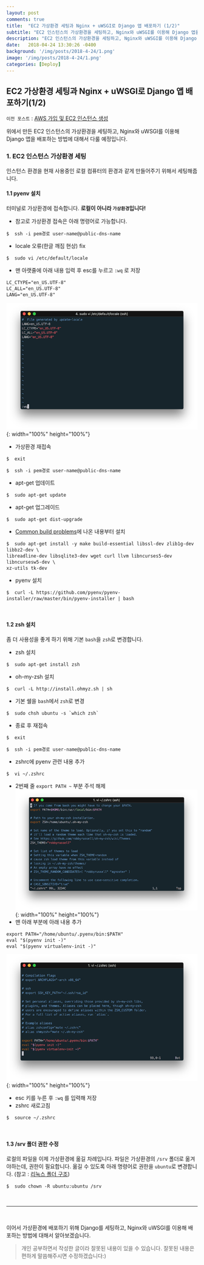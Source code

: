```yaml
---
layout: post
comments: true
title:  "EC2 가상환경 세팅과 Nginx + uWSGI로 Django 앱 배포하기 (1/2)"
subtitle: "EC2 인스턴스의 가상환경을 세팅하고, Nginx와 uWSGI를 이용해 Django 앱을 배포하는 방법에 대해서 다룹니다."
description: "EC2 인스턴스의 가상환경을 세팅하고, Nginx와 uWSGI를 이용해 Django 앱을 배포하는 방법에 대해서 다룹니다."
date:   2018-04-24 13:30:26 -0400
background: '/img/posts/2018-4-24/1.png'
image: '/img/posts/2018-4-24/1.png'
categories: [Deploy]
---
```



## EC2 가상환경 세팅과 Nginx + uWSGI로 Django 앱 배포하기(1/2)
`이전 포스트` : [AWS 가입 및 EC2 인스턴스 생성](https://rainsound-k.github.io/deploy/2018/04/24/aws-signup-and-create-ec2.html)

위에서 만든 EC2 인스턴스의 가상환경을 세팅하고, Nginx와 uWSGI를 이용해 Django 앱을 배포하는 방법에 대해서 다룰 예정입니다.

### 1. EC2 인스턴스 가상환경 세팅
인스턴스 환경을 현재 사용중인 로컬 컴퓨터의 환경과 같게 만들어주기 위해서 세팅해줍니다.

#### 1.1 pyenv 설치
터미널로 가상환경에 접속합니다.   **로컬이 아니라 `가상환경`입니다!**

* 참고로 가상환경 접속은 아래 명령어로 가능합니다.
```shell
$  ssh -i pem경로 user-name@public-dns-name
```
* locale 오류(한글 깨짐 현상) fix
```shell
$  sudo vi /etc/default/locale
```
  * 맨 아랫줄에 아래 내용 입력 후 esc를 누르고 `:wq` 로 저장
  ```shell
  LC_CTYPE="en_US.UTF-8"
  LC_ALL="en_US.UTF-8"
  LANG="en_US.UTF-8"
  ```
  ![그림2](/img/posts/2018-4-24/2.png){: width="100%" height="100%"}
* 가상환경 재접속
```shell
$  exit
```
```shell
$  ssh -i pem경로 user-name@public-dns-name
```
* apt-get 업데이트
```shell
$  sudo apt-get update
```
* apt-get 업그레이드
```shell
$  sudo apt-get dist-upgrade
```
* [Common build problems](https://github.com/pyenv/pyenv/wiki/Common-build-problems)에 나온 내용부터 설치
```shell
$  sudo apt-get install -y make build-essential libssl-dev zlib1g-dev libbz2-dev \
libreadline-dev libsqlite3-dev wget curl llvm libncurses5-dev libncursesw5-dev \
xz-utils tk-dev
```
* pyenv 설치
```shell
$  curl -L https://github.com/pyenv/pyenv-installer/raw/master/bin/pyenv-installer | bash
```
<br>

#### 1.2 zsh 설치
좀 더 사용성을 좋게 하기 위해 기본 `bash`을 `zsh`로 변경합니다.

* zsh 설치
```shell
$  sudo apt-get install zsh
```
* oh-my-zsh 설치
```shell
$  curl -L http://install.ohmyz.sh | sh
```
* 기본 쉘을 `bash`에서 `zsh`로 변경
```shell
$  sudo chsh ubuntu -s `which zsh`
```
* 종료 후 재접속
```shell
$  exit
```
```shell
$  ssh -i pem경로 user-name@public-dns-name
```
* zshrc에 pyenv 관련 내용 추가
```shell
$  vi ~/.zshrc
```
  * 2번째 줄 `export PATH ~` 부분 주석 해제
  ![그림3](/img/posts/2018-4-24/3.png){: width="100%" height="100%"}
  * 맨 아래 부분에 아래 내용 추가
  ```shell
  export PATH="/home/ubuntu/.pyenv/bin:$PATH"
  eval "$(pyenv init -)"
  eval "$(pyenv virtualenv-init -)"
  ```
  ![그림4](/img/posts/2018-4-24/4.png){: width="100%" height="100%"}
  * esc 키를 누른 후 `:wq` 를 입력해 저장
  * zshrc 새로고침
  ```shell
  $  source ~/.zshrc
  ```  
<br>

#### 1.3 /srv 폴더 권한 수정
로컬의 파일을 이제 가상환경에 옮길 차례입니다. 파일은 가상환경의 `/srv` 폴더로 옮겨야하는데, 권한이 필요합니다. 옮길 수 있도록 아래 명령어로 권한을 `ubuntu`로 변경합니다. (참고 : [리눅스 폴더 구조](https://ko.wikipedia.org/wiki/%ED%8C%8C%EC%9D%BC%EC%8B%9C%EC%8A%A4%ED%85%9C_%EA%B3%84%EC%B8%B5%EA%B5%AC%EC%A1%B0_%ED%91%9C%EC%A4%80))
```shell
$  sudo chown -R ubuntu:ubuntu /srv
```
<br>

---------------------------------------------------------------------------------------
<br>

이어서 가상환경에 배포하기 위해 Django를 세팅하고, Nginx와 uWSGI를 이용해 배포하는 방법에 대해서 알아보겠습니다.

> 개인 공부하면서 작성한 글이라 잘못된 내용이 있을 수 있습니다. 잘못된 내용은 편하게 말씀해주시면 수정하겠습니다:)

<br>
